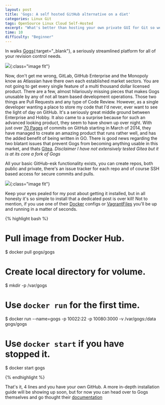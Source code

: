 ```yaml
---
layout: post
title: 'Gogs: A self hosted GitHub alternative on a diet'
categories: Linux Git
tags: OpenSource Linux Cloud Self-Hosted
excerpt: "What's better than hosting your own private GUI for Git so we can keep all of our potentially world ending code from the NSA? Alright, I'll move the tin foil hat the the side for another day. However, when that front end is only consuming 88mb of RAM and the closest competition (cough, cough, GitLab) eats an entire gigabyte before it even finishes starting you know we may have a winner."
time: 10
difficulty: "Beginner"
---
```


In walks [Gogs](https://try.gogs.io/){:target="_blank"}, a seriously streamlined platform for all of your revision control needs.

![](https://puu.sh/jILoV/ea1ff9bb78.png){:class="image fit"}

Now, don't get me wrong, GitLab, GitHub Enterprise and the Monopoly know as Atlassian have there own each established market sectors. You are not going to get every single feature of a multi thousand dollar licensed product. There are a few, almost hilariously missing pieces that makes Gogs unusable by any of not all team based development operations. Those two things are Pull Requests and any type of Code Review. However, as a single developer wanting a place to store my code that I'd never, ever want to see the light of day on GitHub. It's a seriously great middle ground between Enterprise and Hobby.
It also came to a surprise because for such an advanced looking product, they seem to have shown up over night. With just over [70 Pages](https://github.com/gogits/gogs/commits/master?page=76) of commits on GitHub starting in March of 2014, they have managed to create an amazing product that runs rather well, and has the added benefit of being written in GO. There is good news regarding the two blatant issues that prevent Gogs from becoming anything usable in this market, and thats [Gitea](https://github.com/go-gitea/gitea). *Disclaimer I have not extensively tested Gitea but it is at its core a fork of Gogs*

All your basic GitHub-esk functionality exists, you can create repos, both public and private, there's an issue tracker for each repo and of course SSH based access for secure commits and pulls.

![](https://puu.sh/jILnh/c9ea270be7.png){:class="image fit"}

Keep your eyes pealed for my post about getting it installed, but in all honesty it's so simple to install that a dedicated post is over kill! Not to mention, if you use one of their [Docker](https://github.com/gogits/gogs/tree/master/docker) configs or [VagrantFiles](https://github.com/geerlingguy/ansible-vagrant-examples/tree/master/gogs) you'll be up and running in a matter of seconds.

{% highlight bash %}

# Pull image from Docker Hub.
$ docker pull gogs/gogs

# Create local directory for volume.
$ mkdir -p /var/gogs

# Use `docker run` for the first time.
$ docker run --name=gogs -p 10022:22 -p 10080:3000 -v /var/gogs:/data gogs/gogs

# Use `docker start` if you have stopped it.
$ docker start gogs 

{% endhighlight %}

That's it, 4 lines and you have your own GitHub. A more in-depth installation guide will be showing up soon, but for now you can head over to Gogs themselves and go thought their [documentation](http://gogs.io/docs/installation/install_from_binary.html)